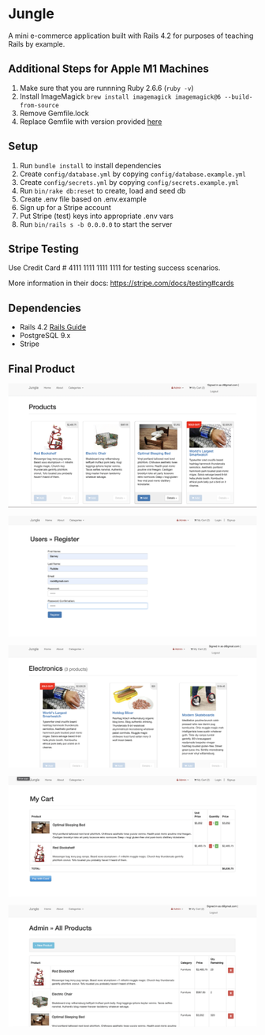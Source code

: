 # Jungle

A mini e-commerce application built with Rails 4.2 for purposes of teaching Rails by example.

## Additional Steps for Apple M1 Machines

1. Make sure that you are runnning Ruby 2.6.6 (`ruby -v`)
1. Install ImageMagick `brew install imagemagick imagemagick@6 --build-from-source`
2. Remove Gemfile.lock
3. Replace Gemfile with version provided [here](https://gist.githubusercontent.com/FrancisBourgouin/831795ae12c4704687a0c2496d91a727/raw/ce8e2104f725f43e56650d404169c7b11c33a5c5/Gemfile)

## Setup

1. Run `bundle install` to install dependencies
2. Create `config/database.yml` by copying `config/database.example.yml`
3. Create `config/secrets.yml` by copying `config/secrets.example.yml`
4. Run `bin/rake db:reset` to create, load and seed db
5. Create .env file based on .env.example
6. Sign up for a Stripe account
7. Put Stripe (test) keys into appropriate .env vars
8. Run `bin/rails s -b 0.0.0.0` to start the server

## Stripe Testing

Use Credit Card # 4111 1111 1111 1111 for testing success scenarios.

More information in their docs: <https://stripe.com/docs/testing#cards>

## Dependencies

* Rails 4.2 [Rails Guide](http://guides.rubyonrails.org/v4.2/)
* PostgreSQL 9.x
* Stripe


## Final Product

!["Main Page"](https://github.com/Freem11/theJungle/blob/master/public/Images/Products.png)

!["Registration"](https://github.com/Freem11/theJungle/blob/master/public/Images/Register.png)

!["Product Category"](https://github.com/Freem11/theJungle/blob/master/public/Images/Category.png)

!["My Cart"](https://github.com/Freem11/theJungle/blob/master/public/Images/Cart.png)

!["Admin Page"](https://github.com/Freem11/theJungle/blob/master/public/Images/Admin_Products.png)
